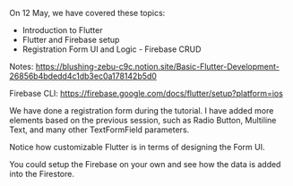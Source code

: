 On 12 May, we have covered these topics:
- Introduction to Flutter
- Flutter and Firebase setup
- Registration Form UI and Logic
- Firebase CRUD

Notes: https://blushing-zebu-c9c.notion.site/Basic-Flutter-Development-26856b4bdedd4c1db3ec0a178142b5d0

Firebase CLI: https://firebase.google.com/docs/flutter/setup?platform=ios

We have done a registration form during the tutorial. I have added more elements based on the previous session, such as Radio Button, Multiline Text, and many other TextFormField parameters.

Notice how customizable Flutter is in terms of designing the Form UI.

You could setup the Firebase on your own and see how the data is added into the Firestore.
